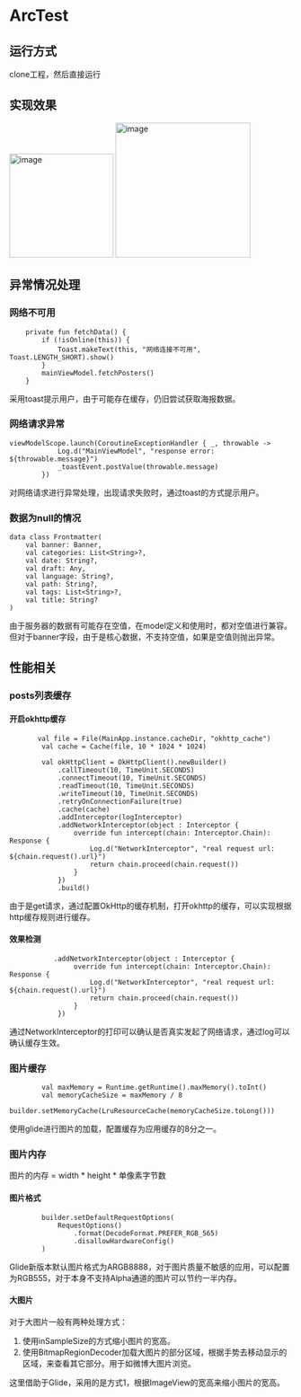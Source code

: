 # ArcTest
## 运行方式
clone工程，然后直接运行

## 实现效果

<img width="185" alt="image" src="https://user-images.githubusercontent.com/25892316/206825801-23c91dd1-1606-4a3b-8e07-3d9db1381c13.png">
<img width="240" alt="image" src="https://user-images.githubusercontent.com/25892316/206825882-54b5daf2-7196-414b-b1dd-0d09a28b7939.png">

## 异常情况处理

### 网络不可用

```
    private fun fetchData() {
        if (!isOnline(this)) {
            Toast.makeText(this, "网络连接不可用", Toast.LENGTH_SHORT).show()
        }
        mainViewModel.fetchPosters()
    }
```

采用toast提示用户，由于可能存在缓存，仍旧尝试获取海报数据。

### 网络请求异常

```
viewModelScope.launch(CoroutineExceptionHandler { _, throwable ->
            Log.d("MainViewModel", "response error: ${throwable.message}")
            _toastEvent.postValue(throwable.message)
        })
```

对网络请求进行异常处理，出现请求失败时，通过toast的方式提示用户。

### 数据为null的情况

```
data class Frontmatter(
    val banner: Banner,
    val categories: List<String>?,
    val date: String?,
    val draft: Any,
    val language: String?,
    val path: String?,
    val tags: List<String>?,
    val title: String?
)
```

由于服务器的数据有可能存在空值，在model定义和使用时，都对空值进行兼容。但对于banner字段，由于是核心数据，不支持空值，如果是空值则抛出异常。

## 性能相关

### posts列表缓存

#### 开启okhttp缓存

```
       val file = File(MainApp.instance.cacheDir, "okhttp_cache")
        val cache = Cache(file, 10 * 1024 * 1024)

        val okHttpClient = OkHttpClient().newBuilder()
            .callTimeout(10, TimeUnit.SECONDS)
            .connectTimeout(10, TimeUnit.SECONDS)
            .readTimeout(10, TimeUnit.SECONDS)
            .writeTimeout(10, TimeUnit.SECONDS)
            .retryOnConnectionFailure(true)
            .cache(cache)
            .addInterceptor(logInterceptor)
            .addNetworkInterceptor(object : Interceptor {
                override fun intercept(chain: Interceptor.Chain): Response {
                    Log.d("NetworkInterceptor", "real request url: ${chain.request().url}")
                    return chain.proceed(chain.request())
                }
            })
            .build()
```

由于是get请求，通过配置OkHttp的缓存机制，打开okhttp的缓存，可以实现根据http缓存规则进行缓存。

#### 效果检测

```
           .addNetworkInterceptor(object : Interceptor {
                override fun intercept(chain: Interceptor.Chain): Response {
                    Log.d("NetworkInterceptor", "real request url: ${chain.request().url}")
                    return chain.proceed(chain.request())
                }
            })
```

通过NetworkInterceptor的打印可以确认是否真实发起了网络请求，通过log可以确认缓存生效。

### 图片缓存

```
        val maxMemory = Runtime.getRuntime().maxMemory().toInt()
        val memoryCacheSize = maxMemory / 8
        builder.setMemoryCache(LruResourceCache(memoryCacheSize.toLong()))
```

使用glide进行图片的加载，配置缓存为应用缓存的8分之一。

### 图片内存

图片的内存 = width * height * 单像素字节数

#### 图片格式

```
        builder.setDefaultRequestOptions(
            RequestOptions()
                .format(DecodeFormat.PREFER_RGB_565)
                .disallowHardwareConfig()
        )
```

Glide新版本默认图片格式为ARGB8888，对于图片质量不敏感的应用，可以配置为RGB555，对于本身不支持Alpha通道的图片可以节约一半内存。

#### 大图片

对于大图片一般有两种处理方式：

1. 使用inSampleSize的方式缩小图片的宽高。
2. 使用BitmapRegionDecoder加载大图片的部分区域，根据手势去移动显示的区域，来查看其它部分。用于如微博大图片浏览。

这里借助于Glide，采用的是方式1，根据ImageView的宽高来缩小图片的宽高。
